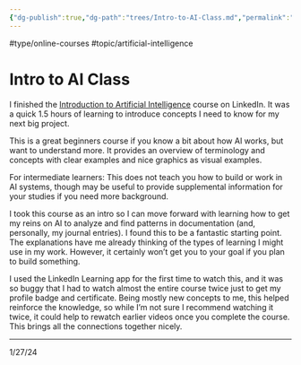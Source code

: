 ```yaml
---
{"dg-publish":true,"dg-path":"trees/Intro-to-AI-Class.md","permalink":"/trees/intro-to-ai-class/","created":"2024-12-14T13:50:46.918-05:00","updated":"2025-01-31T23:06:27.574-05:00"}
---
```


#type/online-courses #topic/artificial-intelligence
# Intro to AI Class

I finished the [Introduction to Artificial Intelligence](https://www.linkedin.com/learning/introduction-to-artificial-intelligence) course on LinkedIn. It was a quick 1.5 hours of learning to introduce concepts I need to know for my next big project.

This is a great beginners course if you know a bit about how AI works, but want to understand more. It provides an overview of terminology and concepts with clear examples and nice graphics as visual examples.

For intermediate learners: This does not teach you how to build or work in AI systems, though may be useful to provide supplemental information for your studies if you need more background.  
  
I took this course as an intro so I can move forward with learning how to get my reins on AI to analyze and find patterns in documentation (and, personally, my journal entries). I found this to be a fantastic starting point. The explanations have me already thinking of the types of learning I might use in my work. However, it certainly won’t get you to your goal if you plan to build something.

I used the LinkedIn Learning app for the first time to watch this, and it was so buggy that I had to watch almost the entire course twice just to get my profile badge and certificate. Being mostly new concepts to me, this helped reinforce the knowledge, so while I’m not sure I recommend watching it twice, it could help to rewatch earlier videos once you complete the course. This brings all the connections together nicely.

---
1/27/24
